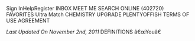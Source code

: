 Sign InHelpRegister INBOX MEET ME SEARCH ONLINE (402720) FAVORITES Ultra Match CHEMISTRY UPGRADE PLENTYOFFISH TERMS OF USE AGREEMENT

_Last Updated On November 2nd, 2011_ DEFINITIONS â€œYouâ€